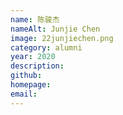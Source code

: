 ```yaml
---
name: 陈骏杰
nameAlt: Junjie Chen
image: 22junjiechen.png
category: alumni
year: 2020
description: 
github: 
homepage: 
email: 
---
```


